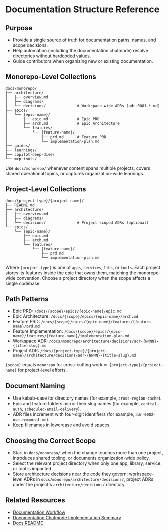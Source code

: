# Documentation Structure Reference

## Purpose

- Provide a single source of truth for documentation paths, names, and scope decisions.
- Help automation (including the documentation chatmode) resolve directories without hardcoded values.
- Guide contributors when organizing new or existing documentation.

## Monorepo-Level Collections

```text
docs/monorepo/
├── architecture/
│   ├── overview.md
│   ├── diagrams/
│   └── decisions/              # Workspace-wide ADRs (adr-0001-*.md)
├── epics/
│   └── {epic-name}/
│       ├── epic.md             # Epic PRD
│       ├── arch.md             # Epic Architecture
│       └── features/
│           └── {feature-name}/
│               ├── prd.md      # Feature PRD
│               └── implementation-plan.md
├── guides/
├── learnings/
├── copilot-deep-dive/
└── mcp-tools/
```

Use `docs/monorepo/` whenever content spans multiple projects, covers shared operational topics, or captures organization-wide learnings.

## Project-Level Collections

```text
docs/{project-type}/{project-name}/
├── README.md
├── architecture/
│   ├── overview.md
│   ├── diagrams/
│   └── decisions/              # Project-scoped ADRs (optional)
└── epics/
    └── {epic-name}/
        ├── epic.md
        ├── arch.md
        └── features/
            └── {feature-name}/
                ├── prd.md
                └── implementation-plan.md
```

Where `{project-type}` is one of `apps`, `services`, `libs`, or `tools`. Each project stores its features inside the epic that owns them, matching the monorepo-wide convention. Choose a project directory when the scope affects a single codebase.

## Path Patterns

- Epic PRD: `/docs/{scope}/epics/{epic-name}/epic.md`
- Epic Architecture: `/docs/{scope}/epics/{epic-name}/arch.md`
- Feature PRD: `/docs/{scope}/epics/{epic-name}/features/{feature-name}/prd.md`
- Feature Implementation: `/docs/{scope}/epics/{epic-name}/features/{feature-name}/implementation-plan.md`
- Workspace ADR: `/docs/monorepo/architecture/decisions/adr-{NNNN}-{title-slug}.md`
- Project ADR: `/docs/{project-type}/{project-name}/architecture/decisions/adr-{NNNN}-{title-slug}.md`

`{scope}` equals `monorepo` for cross-cutting work or `{project-type}/{project-name}` for project-level efforts.

## Document Naming

- Use kebab-case for directory names (for example, `cross-region-cache`).
- Epic and feature folders mirror their slug names (for example, `central-auth`, `scheduled-email-delivery`).
- ADR files increment with four-digit identifiers (for example, `adr-0002-use-temporal.md`).
- Keep filenames in lowercase and avoid spaces.

## Choosing the Correct Scope

- Start in `docs/monorepo/` when the change touches more than one project, introduces shared tooling, or documents organization-wide policy.
- Select the relevant project directory when only one app, library, service, or tool is impacted.
- Store architecture decisions near the code they govern: workspace-level ADRs in `docs/monorepo/architecture/decisions/`, project ADRs under the project's `architecture/decisions/` directory.

## Related Resources

- [Documentation Workflow](./DOCUMENTATION-WORKFLOW.md)
- [Documentation Chatmode Implementation Summary](./DOCUMENTATION-CHATMODE-IMPLEMENTATION.md)
- [Docs README](./README.md)
